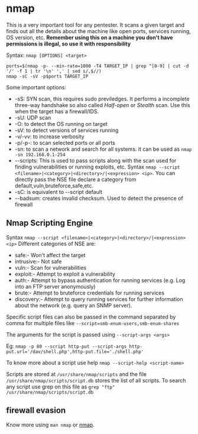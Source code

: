 # nmap

This is a very important tool for any pentester. It scans a given target and finds out all the details about the machine like open ports, services running, OS version, etc.
**Remember using this on a machine you don't have permissions is illegal, so use it with responsibility**

Syntax: `nmap [OPTIONS] <target>`

```
ports=$(nmap -p- --min-rate=1000 -T4 TARGET_IP | grep ^[0-9] | cut -d '/' -f 1 | tr '\n' ',' | sed s/,$//)
nmap -sC -sV -p$ports TARGET_IP
```
Some important options:
- -sS: SYN scan, this requires sudo previledges. It performs a incomplete three-way handshake so also called *Half-open* or *Stealth* scan. Use this when the target has a firewall/IDS.
- -sU: UDP scan
- -O: to detect the OS running on target
- -sV: to detect versions of services running
- -v/-vv: to increase verbosity
- -p/-p-: to scan selected ports or all ports
- -sn: to scan a network and search for all systems. it can be used as `nmap -sn 192.168.0.1-254`
- --scripts: This is used to pass scripts along with the scan used for finding vulnerabilities or running exploits, etc. Syntax `nmap --script <filename>|<category>|<directory>/|<expression> <ip>`.  You can directly pass the NSE file declare a category from default,vuln,bruteforce,safe,etc.
- -sC: is equivalent to --script default
- --badsum: creates invalid checksum. Used to detect the presence of firewall

## Nmap Scripting Engine

 Syntax `nmap --script <filename>|<category>|<directory>/|<expression> <ip>`
Different categories of NSE are:
- safe:- Won't affect the target
- intrusive:- Not safe
- vuln:- Scan for vulnerabilities
- exploit:- Attempt to exploit a vulnerability
- auth:- Attempt to bypass authentication for running services (e.g. Log into an FTP server anonymously)
- brute:- Attempt to bruteforce credentials for running services
- discovery:- Attempt to query running services for further information about the network (e.g. query an SNMP server).

Specific script files can also be passed in the command separated by comma for multiple files like `--script=smb-enum-users,smb-enum-shares`

The arguments for the script is passed using `--script-args <args>`

Eg: `nmap -p 80 --script http-put --script-args http-put.url='/dav/shell.php',http-put.file='./shell.php'`

To know more about a script use help `nmap --script-help <script-name>`

Scripts are stored at `/usr/share/nmap/scripts` and the file `/usr/share/nmap/scripts/script.db` stores the list of all scripts. To search any script use grep on this file as `grep "ftp" /usr/share/nmap/scripts/script.db`

## firewall evasion



Know more using `man nmap` or [nmap](https://nmap.org/).
